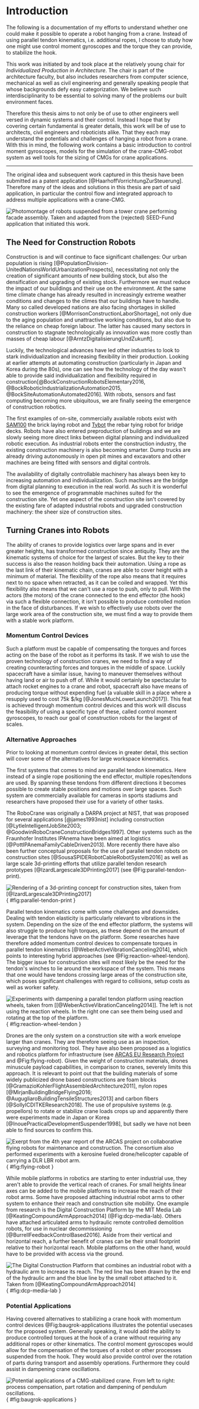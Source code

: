 
# Introduction

The following is a documentation of my efforts to understand whether one could make it possible to operate a robot hanging from a crane.
Instead of using parallel tendon kinematics, i.e. additional ropes, I choose to study how one might use control moment gyroscopes and the torque they can provide, to stabilize the hook.

This work was initiated by and took place at the relatively young chair for _Individualized Production in Architecture_.
The chair is part of the architecture faculty, but also includes researchers from computer science, mechanical as well as civil engineering and generally speaking people that whose backgrounds defy easy categorization.
We believe such interdisciplinarity to be essential to solving many of the problems our built environment faces.

Therefore this thesis aims to not only be of use to other engineers well versed in dynamic systems and their control.
Instead I hope that by covering certain fundamental is greater details, this work will be of use to architects, civil engineers and roboticists alike.
That they each may understand the potentials and challenges of hanging a robot from a crane.
With this in mind, the following work contains a basic introduction to control moment gyroscopes, models for the simulation of the crane-CMG-robot system as well tools for the sizing of CMGs for crane applications.

------------

The original idea and subsequent work captured in this thesis have been submitted as a patent application [@HaarhoffVorrichtungZurSteuerung].
Therefore many of the ideas and solutions in this thesis are part of said application, in particular the control flow and integrated approach to address multiple applications with a crane-CMG.

![Photomontage of robots suspended from a tower crane performing facade assembly. Taken and adapted from the (rejected) SEED-Fund application that initiated this work.](./figures/crane-robot-montage.jpg)

## The Need for Construction Robots

Construction is and will continue to face significant challenges:
Our urban population is rising [@PopulationDivision-UnitedNationsWorldUrbanizationProspects], necessitating not only the creation of significant amounts of new building stock, but also the densification and upgrading of existing stock.
Furthermore we must reduce the impact of our buildings and their use on the environment.
At the same time climate change has already resulted in increasingly extreme weather conditions and changes to the climes that our buildings have to handle.
Many so called developed nations are also facing shortages in skilled construction workers [@MorrisonConstructionLaborShortage], not only due to the aging population and unattractive working conditions, but also due to the reliance on cheap foreign labour.
The latter has caused many sectors in construction to stagnate technologically as innovation was more costly than masses of cheap labour [@ArntzDigitalisierungUndZukunft].

Luckily, the technological advances have led other industries to look to stark individualization and increasing flexibility in their production.
Looking at earlier attempts at automating construction (particularly in Japan and Korea during the 80s), one can see how the technology of the day wasn't able to provide said individualization and flexibility required in construction[@BockConstructionRobotsElementary2016, @BockRoboticIndustrializationAutomation2015, @BockSiteAutomationAutomated2016].
With robots, sensors and fast computing becoming more ubiquitous, we are finally seeing the emergence of construction robotics.

The first examples of on-site, commercially available robots exist with [SAM100](https://www.construction-robotics.com/) the brick laying robot and [Tybot](https://www.tybotllc.com/) the rebar tying robot for bridge decks.
Robots have also entered preproduction of buildings and we are slowly seeing more direct links between digital planning and individualized robotic execution.
As industrial robots enter the construction industry, the existing construction machinery is also becoming smarter.
Dump trucks are already driving autonomously in open pit mines and excavators and other machines are being fitted with sensors and digital controls.

The availability of digitally controllable machinery has always been key to increasing automation and individualization.
Such machines are the bridge from digital planning to execution in the real world.
As such it is wonderful to see the emergence of programmable machines suited for the construction site.
Yet one aspect of the construction site isn't covered by the existing fare of adapted industrial robots and upgraded construction machinery: the sheer size of construction sites.

## Turning Cranes into Robots

The ability of cranes to provide logistics over large spans and in ever greater heights, has transformed construction since antiquity.
They are the kinematic systems of choice for the largest of scales.
But the key to their success is also the reason holding back their automation.
Using a rope as the last link of their kinematic chain, cranes are able to cover height with a minimum of material.
The flexibility of the rope also means that it requires next to no space when retracted, as it can be coiled and wrapped.
Yet this flexibility also means that we can't use a rope to push, only to pull.
With the actors (the motors) of the crane connected to the end effector (the hook) via such a flexible connection, it isn't possible to produce controlled motion in the face of disturbances.
If we wish to effectively use robots over the large work area of the construction site, we must find a way to provide them with a stable work platform.

### Momentum Control Devices

Such a platform must be capable of compensating the torques and forces acting on the base of the robot as it performs its task.
If we wish to use the proven technology of construction cranes, we need to find a way of creating counteracting forces and torques in the middle of space.
Luckily spacecraft have a similar issue, having to maneuver themselves without having land or air to push off of.
While it would certainly be spectacular to attach rocket engines to a crane and robot, spacecraft also have means of producing torque without expending fuel (a valuable skill in a place where a resupply used to cost 75k $/kg [@JonesMuchLowerLaunch2017]).
This feat is achieved through momentum control devices and this work will discuss the feasibility of using a specific type of these, called control moment gyroscopes, to reach our goal of construction robots for the largest of scales.

### Alternative Approaches

Prior to looking at momentum control devices in greater detail, this section will cover some of the alternatives for large workspace kinematics.

The first systems that comes to mind are parallel tendon kinematics.
Here instead of a single rope positioning the end effector, multiple ropes/tendons are used.
By spanning these tendons from different directions it becomes possible to create stable positions and motions over large spaces.
Such system are commercially available for cameras in sports stadiums and researchers have proposed their use for a variety of other tasks.

The RoboCrane was originally a DARPA project at NIST, that was proposed for several applications [@james1993nist] including construction [@LytleIntelligentJobSite2003; @GoodwinRoboCraneConstructionBridges1997].
Other systems such as the Fraunhofer Institutes IPAnema have been aimed at logistics [@PottIPAnemaFamilyCableDriven2013].
More recently there have also been further conceptual proposals for the use of parallel tendon robots on construction sites [@SousaSPIDERobotCableRobotSystem2016] as well as large scale 3d-printing efforts that utilize parallel tendon research prototypes [@IzardLargescale3DPrinting2017] (see @Fig:parallel-tendon-print).

![Rendering of a 3d-printing concept for construction sites, taken from [@IzardLargescale3DPrinting2017]](./figures/parallel-tendon-printing-izard.png){ #fig:parallel-tendon-print }

Parallel tendon kinematics come with some challenges and downsides.
Dealing with tendon elasticity is particularly relevant to vibrations in the system.
Depending on the size of the end effector platform, the systems will also struggle to produce high torques, as these depend on the amount of leverage that the tendons have on the platform.
Some researches have therefore added momentum control devices to compensate torques in parallel tendon kinematics [@WeberActiveVibrationCanceling2014], which points to interesting hybrid approaches (see @Fig:reaction-wheel-tendon).
The bigger issue for construction sites will most likely be the need for the tendon's winches to lie around the workspace of the system.
This means that one would have tendons crossing large areas of the construction site, which poses significant challenges with regard to collisions, setup costs as well as worker safety.

![Experiments with dampening a parallel tendon platform using reaction wheels, taken from [[@WeberActiveVibrationCanceling2014]]. The left is not using the reaction wheels. In the right one can see them being used and rotating at the top of the platform.](./figures/reaction-wheel-tendon-gangloff.gif){ #fig:reaction-wheel-tendon }

Drones are the only system on a construction site with a work envelope larger than cranes.
They are therefore seeing use as an inspection, surveying and monitoring tool.
They have also been proposed as a logistics and robotics platform for infrastructure (see [ARCAS EU Research Project](http://www.arcas-project.eu) and @Fig:flying-robot).
Given the weight of construction materials, drones minuscule payload capabilities, in comparison to cranes, severely limits this approach.
It is relevant to point out that the building materials of some widely publicized drone based constructions are foam blocks [@GramazioKohlerFlightAssembledArchitecture2011], nylon ropes [@MirjanBuildingBridgeFlying2016; @AugugliaroBuildingTensileStructures2013] and carbon fibers [@SollyICDITKEResearch2018].
The use of propulsive systems (e.g. propellors) to rotate or stabilize crane loads crops up and apparently there were experiments made in Japan or Korea [@InouePracticalDevelopmentSuspender1998], but sadly we have not been able to find sources to confirm this.

![Exerpt from the 4th year report of the ARCAS project on collaborative flying robots for maintenance and construction. The consortium also performed experiments with a kerosine fueled drone/helicopter capable of carrying a DLR LBR robot arm.](./figures/arcas.gif){ #fig:flying-robot }

While mobile platforms in robotics are starting to enter industrial use, they aren't able to provide the vertical reach of cranes.
For small heights linear axes can be added to the mobile platforms to increase the reach of their robot arms.
Some have proposed attaching industrial robot arms to other system to enhance their reach and construction site mobility.
One example from research is the Digital Construction Platform by the MIT Media Lab [@KeatingCompoundArmApproach2014] (@Fig:dcp-media-lab).
Others have attached articulated arms to hydraulic remote controlled demolition robots, for use in nuclear decommissioning [@BurrellFeedbackControlBased2016].
Aside from their vertical and horizontal reach, a further benefit of cranes can be their small footprint relative to their horizontal reach.
Mobile platforms on the other hand, would have to be provided with access via the ground.

![The Digital Construction Platform that combines an industrial robot with a hydraulic arm to increase its reach. The red line has been drawn by the end of the hydraulic arm and the blue line by the small robot attached to it. Taken from [@KeatingCompoundArmApproach2014]](./figures/dcp-mit-media-lab.jpg){ #fig:dcp-media-lab }

### Potential Applications

Having covered alternatives to stabilizing a crane hook with momentum control devices @Fig:baugrok-applications illustrates the potential usecases for the proposed system.
Generally speaking, it would add the ability to produce controlled torques at the hook of a crane without requiring any additional ropes or other kinematics.
The control moment gyroscopes would allow for the compensation of the torques of a robot or other processes suspended from the hook.
They would also provide control over the rotation of parts during transport and assembly operations.
Furthermore they could assist in dampening crane oscillations.

![Potential applications of a CMG-stabilized crane. From left to right: process compensation, part rotation and dampening of pendulum oscillations.](./figures/baugrok-applications.gif){ #fig:baugrok-applications }
